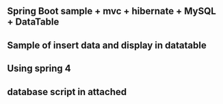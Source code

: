 ## Spring Boot sample + mvc + hibernate + MySQL + DataTable
## Sample of insert data and display in datatable 
## Using spring 4
## database script in attached
